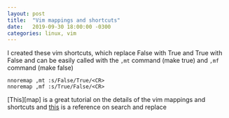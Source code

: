 ```yaml
---
layout: post
title:  "Vim mappings and shortcuts"
date:   2019-09-30 18:00:00 -0300
categories: linux, vim
---
```


I created these vim shortcuts, which replace False with True and True with False
and can be easily called with the `,mt` command (make true) and `,mf` command (make false)

	nnoremap ,mt :s/False/True/<CR>
	nnoremap ,mf :s/True/False/<CR>

[This][map] is a great tutorial on the details of the vim mappings and shortcuts
and [this][rep] is a reference on search and replace

[maps]: https://medium.com/vim-drops/understand-vim-mappings-and-create-your-own-shortcuts-f52ee4a6b8ed
[rep]: https://www.linux.com/tutorials/vim-tips-basics-search-and-replace/